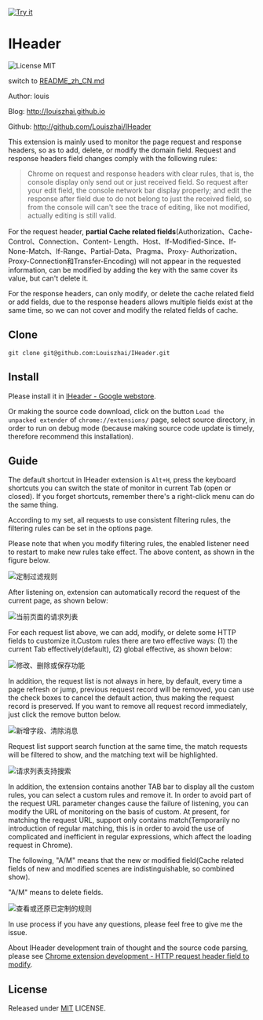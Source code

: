 <a target="_blank" href="https://chrome.google.com/webstore/detail/iheader/polajedphjkpjbfljoabmcejpcckeked?utm_source=chrome-ntp-icon">![Try it](https://raw.github.com/GoogleChrome/chrome-app-samples/master/tryitnowbutton.png "Click here to install this sample from the Chrome Web Store")</a>

# IHeader

![License MIT](https://img.shields.io/npm/l/express.svg)

switch to [README_zh_CN.md](https://github.com/Louiszhai/IHeader/blob/master/README_zh_CN.md)

Author: louis

Blog: http://louiszhai.github.io

Github: http://github.com/Louiszhai/IHeader

This extension is mainly used to monitor the page request and response headers, so as to add, delete, or modify the domain field. Request and response headers field changes comply with the following rules:

> Chrome on request and response headers with clear rules, that is, the console display only send out or just received field. So request after your edit field, the console network bar display properly; and edit the response after field due to do not belong to just the received field, so from the console will can't see the trace of editing, like not modified, actually editing is still valid.

For the request header, **partial Cache related fields**(Authorization、Cache-Control、Connection、Content-
Length、Host、If-Modified-Since、If-None-Match、If-Range、Partial-Data、Pragma、Proxy-
Authorization、Proxy-Connection和Transfer-Encoding) will not appear in the requested information, can be modified by adding the key with the same cover its value, but can't delete it.

For the response headers, can only modify, or delete the cache related field or add fields, due to the response headers allows multiple fields exist at the same time,  so we can not cover and modify the related fields of cache.

## Clone

```
git clone git@github.com:Louiszhai/IHeader.git
```

## Install

Please install it in [IHeader - Google webstore](https://chrome.google.com/webstore/detail/iheader/polajedphjkpjbfljoabmcejpcckeked?utm_source=chrome-ntp-icon).

Or making the source code download, click on the button `Load the unpacked extender` of  `chrome://extensions/` page, select source directory, in order to run on debug mode (because making source code update is timely, therefore recommend this installation).

## Guide

The default shortcut in IHeader extension is  `Alt+H`, press the keyboard shortcuts you can switch the state of monitor in current Tab (open or closed). If you forget shortcuts, remember there's a right-click menu can do the same thing.

According to my set, all requests to use consistent filtering rules, the filtering rules can be set in the options page.

Please note that when you modify filtering rules, the enabled listener need to restart to make new rules take effect. The above content, as shown in the figure below.

![定制过滤规则](./guide-images/IHeader-screen06.png)

After listening on, extension can automatically record the request of the current page, as shown below:

![当前页面的请求列表](./guide-images/IHeader-screen.png)

For each request list above, we can add, modify, or delete some HTTP fields to customize it.Custom rules there are two effective ways: (1) the current Tab effectively(default), (2) global effective, as shown below:

![修改、删除或保存功能](./guide-images/IHeader-screen02.png)

In addition, the request list is not always in here, by default, every time a page refresh or jump, previous  request record will be removed, you can use the check boxes to cancel the default action, thus making the request record is preserved. If you want to remove all request record immediately,  just click the remove button below.

![新增字段、清除消息](./guide-images/IHeader-screen03.png)

Request list support search function at the same time, the match requests will be filtered to show, and the matching text will be highlighted.

![请求列表支持搜索](./guide-images/IHeader-screen04.png)

In addition, the extension contains another TAB bar to display all the custom rules, you can select a custom rules and remove it. In order to avoid part of the request URL parameter changes cause the failure of listening, you can modify the URL of monitoring on the basis of custom. At present, for matching the request URL, support only contains match(Temporarily no introduction of regular matching, this is in order to avoid the use of complicated and inefficient in regular expressions, which affect the loading request in Chrome).

The following, "A/M" means that the new or modified field(Cache related fields of new and modified scenes are indistinguishable, so combined show).

"A/M" means to delete fields.

![查看或还原已定制的规则](./guide-images/IHeader-screen05.png)

In use process if you have any questions, please feel free to give me the issue.

About IHeader development train of thought and the source code parsing, please see [Chrome extension development - HTTP request header field to modify](http://louiszhai.github.io/2017/11/14/iheader/).

## License

Released under [MIT](http://rem.mit-license.org/)  LICENSE.